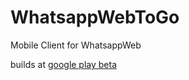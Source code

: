# WhatsappWebToGo

Mobile Client for WhatsappWeb

builds at [google play beta](https://play.google.com/store/apps/details?id=io.kuenzler.whatsappwebtogo)
